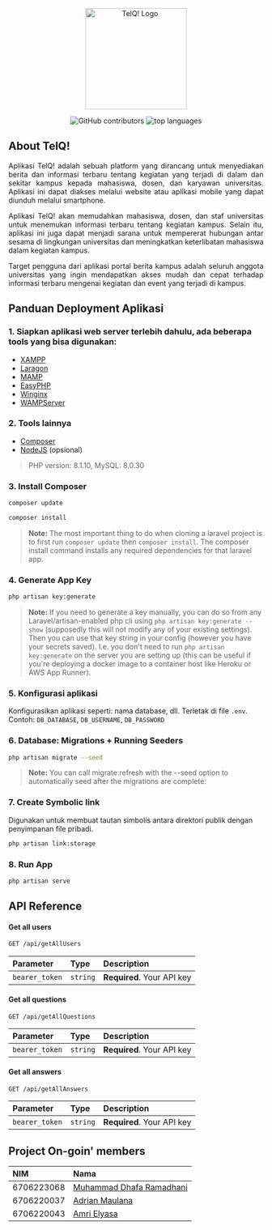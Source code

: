 <p align="center"><img src="https://github.com/elyasa9833/telQ-app/assets/91476344/589a1867-452a-40be-96f5-43c0ad9b9191" height="200" alt="TelQ! Logo"></p>
<p align="center">
    <img alt="GitHub contributors" src="https://img.shields.io/github/contributors/elyasa9833/telQ-app">
    <img alt="top languages" src="https://img.shields.io/github/languages/top/elyasa9833/telQ-app">
</p>

## About TelQ!

<p align=justify>Aplikasi TelQ! adalah sebuah platform yang dirancang untuk menyediakan berita dan 
informasi terbaru tentang kegiatan yang terjadi di dalam dan sekitar kampus kepada mahasiswa, dosen, dan karyawan universitas. Aplikasi ini dapat diakses melalui website atau aplikasi mobile yang dapat diunduh melalui smartphone.</p>
<p align=justify>Aplikasi TelQ! akan memudahkan mahasiswa, dosen, dan staf universitas untuk menemukan 
informasi terbaru tentang kegiatan kampus. Selain itu, aplikasi ini juga dapat menjadi sarana untuk mempererat hubungan antar sesama di lingkungan universitas dan meningkatkan 
keterlibatan mahasiswa dalam kegiatan kampus.</p>
<p align=justify>Target pengguna dari aplikasi portal berita kampus adalah seluruh anggota 
universitas yang ingin mendapatkan akses mudah dan cepat terhadap informasi terbaru 
mengenai kegiatan dan event yang terjadi di kampus.</p>

## Panduan Deployment Aplikasi

### 1. Siapkan aplikasi web server terlebih dahulu, ada beberapa tools yang bisa digunakan:
- [XAMPP](https://www.apachefriends.org/)
- [Laragon](https://laragon.org/)
- [MAMP](https://www.mamp.info/en/mamp/windows/)
- [EasyPHP](https://www.easyphp.org/)
- [Winginx](https://winginx.com/en/)
- [WAMPServer](https://sourceforge.net/projects/wampserver/files/)

### 2. Tools lainnya
- [Composer](https://getcomposer.org/download/)
- [NodeJS](https://nodejs.org/en/download/current) (opsional)

> PHP version: 8.1.10, MySQL: 8.0.30

### 3. Install Composer
```bash
composer update
```
```bash
composer install
```
> **Note:** The most important thing to do when cloning a laravel project is to first run `composer update` then `composer install`. The composer install command installs any required dependencies for that laravel app.

### 4. Generate App Key
```bash
php artisan key:generate
```
> **Note:** If you need to generate a key manually, you can do so from any Laravel/artisan-enabled php cli using `php artisan key:generate --show` (supposedly this will not modify any of your existing settings). Then you can use that key string in your config (however you have your secrets saved). I.e. you don't need to run `php artisan key:generate` on the server you are setting up (this can be useful if you're deploying a docker image to a container host like Heroku or AWS App Runner).

### 5. Konfigurasi aplikasi 
Konfigurasikan aplikasi seperti: nama database, dll. Terletak di file `.env`. 
Contoh: `DB_DATABASE`, `DB_USERNAME`, `DB_PASSWORD`

### 6. Database: Migrations + Running Seeders
```bash
php artisan migrate --seed
```

> **Note:** You can call migrate:refresh with the --seed option to automatically seed after the migrations are complete:

### 7. Create Symbolic link
Digunakan untuk membuat tautan simbolis antara direktori publik dengan penyimpanan file pribadi.
```bash
php artisan link:storage
```

### 8. Run App
```bash
php artisan serve
```

## API Reference

#### Get all users

```bash
GET /api/getAllUsers
```

| Parameter      | Type     | Description                |
| :------------- | :------- | :------------------------- |
| `bearer_token` | `string` | **Required**. Your API key |

#### Get all questions

```bash
GET /api/getAllQuestions
```

| Parameter      | Type     | Description                |
| :------------- | :------- | :------------------------- |
| `bearer_token` | `string` | **Required**. Your API key |

#### Get all answers

```bash
GET /api/getAllAnswers
```

| Parameter      | Type     | Description                |
| :------------- | :------- | :------------------------- |
| `bearer_token` | `string` | **Required**. Your API key |

## Project On-goin' members

| NIM        | Nama                                                   |
| :----------| :----------------------------------------------------- |
| 6706223068 | [Muhammad Dhafa Ramadhani](https://github.com/MDhafaR) |
| 6706220037 | [Adrian Maulana](https://github.com/mega105)           |
| 6706220043 | [Amri Elyasa](https://github.com/elyasa9833)           |

